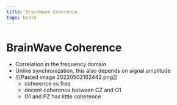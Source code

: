 ```yaml
---
title: BrainWave Coherence
tags: brain
---
```


# BrainWave Coherence
- Correlation in the frequency domain
- Unlike synchronization, this also depends on signal amplitude
- ![[Pasted image 20220502162442.png]]
	- coherence vs freq
	- decent coherence between CZ and O1
	- O1 and PZ has little coherence




